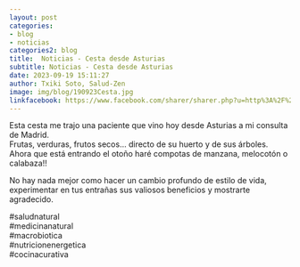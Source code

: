 ```yaml
---
layout: post
categories:
- blog
- noticias
categories2: blog
title:  Noticias - Cesta desde Asturias
subtitle: Noticias - Cesta desde Asturias
date: 2023-09-19 15:11:27
author: Txiki Soto, Salud-Zen
image: img/blog/190923Cesta.jpg
linkfacebook: https://www.facebook.com/sharer/sharer.php?u=http%3A%2F%2Fwww.salud-zen.com%2Fblog%2Fnoticias%2F2023%2F09%2F19%2Fnoticias-cesta.html&amp;src=sdkpreparse
---
```

Esta cesta me trajo una paciente que vino hoy desde Asturias a mi consulta de Madrid.  
Frutas, verduras, frutos secos... directo de su huerto y de sus árboles.  
Ahora que está entrando el otoño haré compotas de manzana, melocotón o calabaza!!   

No hay nada mejor como hacer un cambio profundo de estilo de vida, experimentar en tus entrañas sus valiosos beneficios y mostrarte agradecido.   

#saludnatural  
#medicinanatural  
#macrobiotica  
#nutricionenergetica  
#cocinacurativa  
